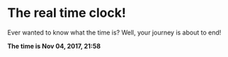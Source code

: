 # The real time clock!

Ever wanted to know what the time is? Well, your journey is about to end!

**The time is Nov 04, 2017, 21:58**